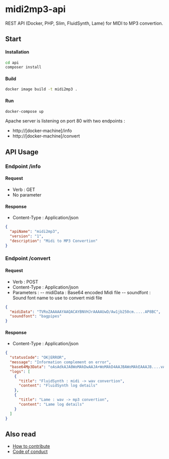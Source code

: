# midi2mp3-api
REST API (Docker, PHP, Slim, FluidSynth, Lame) for MIDI to MP3 convertion.

## Start

#### Installation
```bash
cd api
composer install
```
	
#### Build
```bash
docker image build -t midi2mp3 .
```

#### Run
```bash
docker-compose up
```
Apache server is listening on port 80 with two endpoints : 
- http://[docker-machine]/info 
- http://[docker-machine]/convert


## API Usage

### Endpoint /info

#### Request
- Verb : GET
- No parameter
	
#### Response
- Content-Type : Application/json
```json
{
  "apiName": "midi2mp3",
  "version": "1",
  "description": "Midi to MP3 Convertion"
}
```  
	
### Endpoint /convert
	
#### Request	
- Verb : POST
- Content-Type : Application/json
- Parameters :
-- midiData : Base64 encoded Midi file
-- soundfont : Sound font name to use to convert midi file
```json
{
  "midiData": "TVRoZAAAAAYAAQACAYBNVHJrAAAAUwD/Aw1jb250cm.....AP8BC",
  "soundfont": "bagpipes"
}
```
	
#### Response
- Content-Type : Application/json
```json  
{
  "statusCode": "OK|ERROR",
  "message": "Information complement on error",
  "base64Mp3Data": "oAsAdkAJA8WoMAkDwAAJA+WoMAkD4AAJBAWoMAkEAAAJB....vAA==",
  "logs": [
    {
      "title": "FluidSynth : midi -> wav convertion",
      "content": "FluidSynth log details"
    },
    {
      "title": "Lame : wav -> mp3 convertion",
      "content": "Lame log details"
    }
  ]
}
```

## Also read
- [How to contribute](CONTRIBUTING.md)
- [Code of conduct](CODE_OF_CONDUCT.md)
